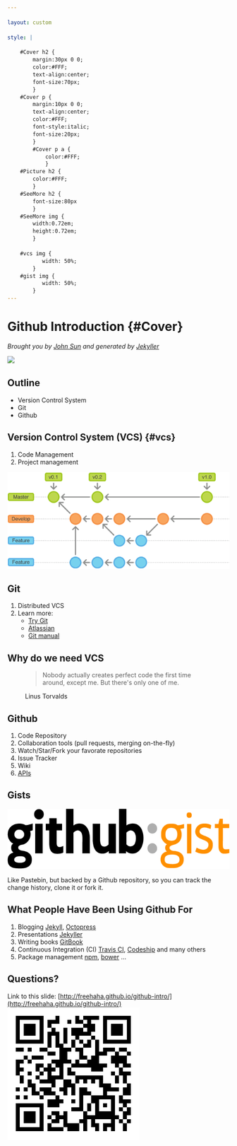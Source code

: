 ```yaml
---

layout: custom

style: |

    #Cover h2 {
        margin:30px 0 0;
        color:#FFF;
        text-align:center;
        font-size:70px;
        }
    #Cover p {
        margin:10px 0 0;
        text-align:center;
        color:#FFF;
        font-style:italic;
        font-size:20px;
        }
        #Cover p a {
            color:#FFF;
            }
    #Picture h2 {
        color:#FFF;
        }
    #SeeMore h2 {
        font-size:80px
        }
    #SeeMore img {
        width:0.72em;
        height:0.72em;
        }

    #vcs img {
           width: 50%;
        }
    #gist img {
           width: 50%;
        }
---
```


# Github Introduction {#Cover}

*Brought you by [John Sun](mailto:johns@cse.unsw.edu.au) and generated by [Jekyller](https://github.com/shower/jekyller)*

![](pictures/cover.jpg)
<!-- photo by John Carey, fiftyfootshadows.net -->

## Outline

* Version Control System
* Git
* Github

## Version Control System (VCS) {#vcs}

1. Code Management
2. Project management

![](pictures/git-workflow.png)
<!-- photo from atlassian http://blogs.atlassian.com/2013/04/git-flow-comes-to-java/ -->

<!--
{:.note}
Shower 
-->

## Git

1. Distributed VCS
2. Learn more:
    - [Try Git](https://try.github.io)
    - [Atlassian](https://www.atlassian.com/git/tutorial)
    - [Git manual](http://git-scm.com/docs/gittutorial)

## Why do we need VCS

<figure markdown="1">

> Nobody actually creates perfect code the first time around, except me. But
> there's only one of me.

<figcaption>Linus Torvalds</figcaption>
</figure>

## Github

1. Code Repository
1. Collaboration tools (pull requests, merging on-the-fly)
1. Watch/Star/Fork your favorate repositories
1. Issue Tracker
1. Wiki
1. [APIs](https://developer.github.com/v3/)

## Gists

![gist-logo](pictures/gist.png)

Like Pastebin, but backed by a Github repository, so you can track the change
history, clone it or fork it.

## What People Have Been Using Github For

1. Blogging [Jekyll](http://jekyllrb.com/), [Octopress](http://octopress.org/)
2. Presentations [Jekyller](https://github.com/shower/jekyller)
3. Writing books [GitBook](GitBook)
4. Continuous Integration (CI) [Travis CI](https://travis-ci.org/),
   [Codeship](https://www.codeship.io/) and many others
5. Package management [npm](https://www.npmjs.org/), [bower](http://bower.io/) ...

<!--
## You can even shout this way
{:.shout}
-->

## Questions?

Link to this slide:
[http://freehaha.github.io/github-intro/](http://freehaha.github.io/github-intro/)
![](pictures/qrcode.png)
